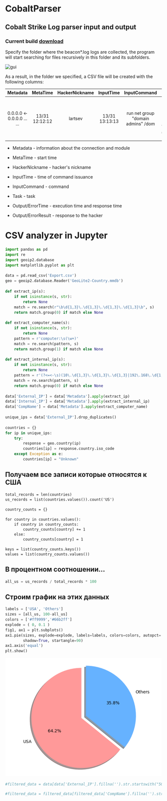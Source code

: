 # CobaltParser
 ## Cobalt Strike Log parser input and output
 ### Current build [download](https://github.com/lartsev1337/Cobalt-Strike-Parser/releases/download/parser/CobaltParser.exe)
 Specify the folder where the beacon*.log logs are collected, the program will start searching for files recursively in this folder and its subfolders.

 ![gui](https://github.com/lartsev1337/Cobalt-Strike-Parser/assets/141585428/3e109620-4d6f-435f-9785-d05401f85dc3)

 As a result, in the folder we specified, a CSV file will be created with the following columns:
 
 | Metadata | MetaTime | HackerNickname | InputTime | InputCommand | Task | Output/ErrorTime | Output/ErrorResult |
 |:--------:|:--------:|:--------:|:--------:|:--------:|:--------:|:--------:|:--------:|
 | 0.0.0.0 <- 0.0.0.0 ... ... | 13/31 12:12:12 | lartsev | 13/31 13:13:13 | run net group "domain admins" \/dom | <T1059> Tasked beacon to run: net group "domain admins" \/dom| 13/31 14:14:14 | easy-peasy |


 + Metadata - information about the connection and module

 + MetaTime - start time
 
 + HackerNickname - hacker's nickname
 
 + InputTime - time of command issuance
 
 + InputCommand - command
 
 + Task - task
 
 + Output/ErrorTime - execution time and response time
 
 + Output/ErrorResult - response to the hacker
 
# CSV analyzer in Jupyter
  
```python
import pandas as pd
import re
import geoip2.database
import matplotlib.pyplot as plt

data = pd.read_csv('Export.csv')
geo = geoip2.database.Reader('GeoLite2-Country.mmdb')

def extract_ip(s):
    if not isinstance(s, str):
        return None
    match = re.search(r"\b\d{1,3}\.\d{1,3}\.\d{1,3}\.\d{1,3}\b", s)
    return match.group(0) if match else None

def extract_computer_name(s):
    if not isinstance(s, str):
        return None
    pattern = r'computer:\s(\w+)'
    match = re.search(pattern, s)
    return match.group(1) if match else None

def extract_internal_ip(s):
    if not isinstance(s, str):
        return None
    pattern = r'(?<=<-\s)(10\.\d{1,3}\.\d{1,3}\.\d{1,3}|192\.168\.\d{1,3}\.\d{1,3})'
    match = re.search(pattern, s)
    return match.group(0) if match else None

data['External_IP'] = data['Metadata'].apply(extract_ip)
data['Internal_IP'] = data['Metadata'].apply(extract_internal_ip)
data['CompName'] = data['Metadata'].apply(extract_computer_name)

unique_ips = data['External_IP'].drop_duplicates()

countries = {}
for ip in unique_ips:
    try:
        response = geo.country(ip)
        countries[ip] = response.country.iso_code
    except Exception as e:
        countries[ip] = "Unknown"

```

## Получаем все записи которые относятся к США
```
total_records = len(countries)
us_records = list(countries.values()).count('US')

country_counts = {}

for country in countries.values():
    if country in country_counts:
        country_counts[country] += 1
    else:
        country_counts[country] = 1

keys = list(country_counts.keys())
values = list(country_counts.values())

```

## В процентном соотношении...
```python
all_us = us_records / total_records * 100
```

## Строим график на этих данных
```python
labels = ['USA', 'Others']
sizes = [all_us, 100-all_us]
colors = ['#ff9999','#66b2ff']
explode = ( 0, 0.1 )
fig1, ax1 = plt.subplots()
ax1.pie(sizes, explode=explode, labels=labels, colors=colors, autopct='%1.1f%%',
        shadow=True, startangle=90)
ax1.axis('equal')
plt.show()
```

![png](output_2_0.png)
    

```python
#filtered_data = data[data['External_IP'].fillna('').str.startswith("50.205.")]
```


```python
#filtered_data = filtered_data[filtered_data['CompName'].fillna('').str.startswith("LAPTOP")]
```
